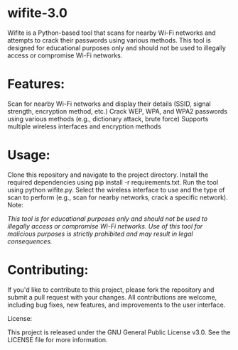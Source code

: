 # wifite-3.0
Wifite is a Python-based tool that scans for nearby Wi-Fi networks and attempts to crack their passwords using various methods. This tool is designed for educational purposes only and should not be used to illegally access or compromise Wi-Fi networks.
# Features:

Scan for nearby Wi-Fi networks and display their details (SSID, signal strength, encryption method, etc.)
Crack WEP, WPA, and WPA2 passwords using various methods (e.g., dictionary attack, brute force)
Supports multiple wireless interfaces and encryption methods

# Usage:

Clone this repository and navigate to the project directory.
Install the required dependencies using pip install -r requirements.txt.
Run the tool using python wifite.py.
Select the wireless interface to use and the type of scan to perform (e.g., scan for nearby networks, crack a specific network).
Note:

<em>This tool is for educational purposes only and should not be used to illegally access or compromise Wi-Fi networks. Use of this tool for malicious purposes is strictly prohibited and may result in legal consequences.</em>

# Contributing:

If you'd like to contribute to this project, please fork the repository and submit a pull request with your changes. All contributions are welcome, including bug fixes, new features, and improvements to the user interface.

License:

This project is released under the GNU General Public License v3.0. See the LICENSE file for more information.
